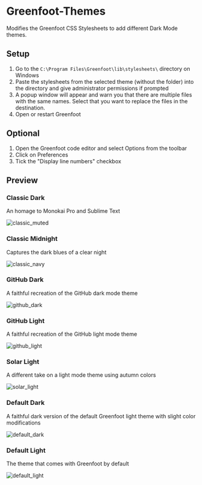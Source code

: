 # Greenfoot-Themes
Modifies the Greenfoot CSS Stylesheets to add different Dark Mode themes.

## Setup
1. Go to the `C:\Program Files\Greenfoot\lib\stylesheets\` directory on Windows
2. Paste the stylesheets from the selected theme (without the folder) into the directory and give administrator permissions if prompted
3. A popup window will appear and warn you that there are multiple files with the same names. Select that you want to replace the files in the destination.
4. Open or restart Greenfoot

## Optional
1. Open the Greenfoot code editor and select Options from the toolbar
2. Click on Preferences
3. Tick the "Display line numbers" checkbox

## Preview
### Classic Dark
An homage to Monokai Pro and Sublime Text

![classic_muted](https://user-images.githubusercontent.com/52415147/194774263-a596ba0c-3c24-4323-b051-efc2feda3aac.png)

### Classic Midnight
Captures the dark blues of a clear night

![classic_navy](https://user-images.githubusercontent.com/52415147/194774280-52a1bf28-530d-46c1-831c-d0a5938a9881.png)

### GitHub Dark
A faithful recreation of the GitHub dark mode theme

![github_dark](https://user-images.githubusercontent.com/52415147/194779756-dcc7ff99-a156-4379-8376-ad8d0051de1a.png)

### GitHub Light
A faithful recreation of the GitHub light mode theme

![github_light](https://user-images.githubusercontent.com/52415147/194778605-521457b7-eb3d-435d-a11f-2adf80639a90.png)

### Solar Light
A different take on a light mode theme using autumn colors

![solar_light](https://user-images.githubusercontent.com/52415147/194794797-aac6f420-97fd-4cd6-a6cd-f314ffdf3014.png)

### Default Dark
A faithful dark version of the default Greenfoot light theme with slight color modifications

![default_dark](https://user-images.githubusercontent.com/52415147/194780317-c9445285-a30f-45b4-b0be-faa4552e68f1.png)

### Default Light
The theme that comes with Greenfoot by default

![default_light](https://user-images.githubusercontent.com/52415147/194777105-c8295d07-6a72-4815-8524-020ba187c4ce.png)
